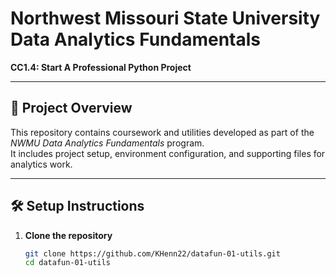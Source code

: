 # Northwest Missouri State University Data Analytics Fundamentals  
**CC1.4: Start A Professional Python Project**

---

## 📌 Project Overview  
This repository contains coursework and utilities developed as part of the *NWMU Data Analytics Fundamentals* program.  
It includes project setup, environment configuration, and supporting files for analytics work.  

---

## 🛠️ Setup Instructions  

1. **Clone the repository**  
   ```bash
   git clone https://github.com/KHenn22/datafun-01-utils.git
   cd datafun-01-utils
